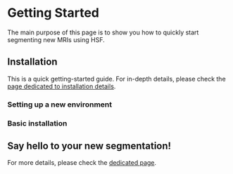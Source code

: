 # Getting Started

The main purpose of this page is to show you how to quickly start
segmenting new MRIs using HSF.

## Installation

This is a quick getting-started guide. For in-depth details, please check
the [page dedicated to installation details](user-guide/installation.md).

### Setting up a new environment

### Basic installation

## Say hello to your new segmentation!

For more details, please check the [dedicated page](user-guide/usage.md).

